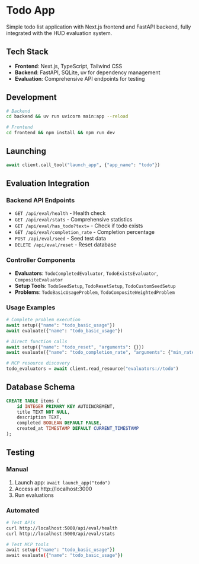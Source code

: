 # Todo App

Simple todo list application with Next.js frontend and FastAPI backend, fully integrated with the HUD evaluation system.

## Tech Stack

- **Frontend**: Next.js, TypeScript, Tailwind CSS
- **Backend**: FastAPI, SQLite, uv for dependency management
- **Evaluation**: Comprehensive API endpoints for testing

## Development

```bash
# Backend
cd backend && uv run uvicorn main:app --reload

# Frontend  
cd frontend && npm install && npm run dev
```

## Launching

```python
await client.call_tool("launch_app", {"app_name": "todo"})
```

## Evaluation Integration

### Backend API Endpoints
- `GET /api/eval/health` - Health check
- `GET /api/eval/stats` - Comprehensive statistics
- `GET /api/eval/has_todo?text=` - Check if todo exists
- `GET /api/eval/completion_rate` - Completion percentage
- `POST /api/eval/seed` - Seed test data
- `DELETE /api/eval/reset` - Reset database

### Controller Components
- **Evaluators**: `TodoCompletedEvaluator`, `TodoExistsEvaluator`, `CompositeEvaluator`
- **Setup Tools**: `TodoSeedSetup`, `TodoResetSetup`, `TodoCustomSeedSetup`
- **Problems**: `TodoBasicUsageProblem`, `TodoCompositeWeightedProblem`

### Usage Examples

```python
# Complete problem execution
await setup({"name": "todo_basic_usage"})
await evaluate({"name": "todo_basic_usage"})

# Direct function calls
await setup({"name": "todo_reset", "arguments": {}})
await evaluate({"name": "todo_completion_rate", "arguments": {"min_rate": 0.5}})

# MCP resource discovery
todo_evaluators = await client.read_resource("evaluators://todo")
```

## Database Schema

```sql
CREATE TABLE items (
    id INTEGER PRIMARY KEY AUTOINCREMENT,
    title TEXT NOT NULL,
    description TEXT,
    completed BOOLEAN DEFAULT FALSE,
    created_at TIMESTAMP DEFAULT CURRENT_TIMESTAMP
);
```

## Testing

### Manual
1. Launch app: `await launch_app("todo")`
2. Access at http://localhost:3000
3. Run evaluations

### Automated
```bash
# Test APIs
curl http://localhost:5000/api/eval/health
curl http://localhost:5000/api/eval/stats

# Test MCP tools
await setup({"name": "todo_basic_usage"})
await evaluate({"name": "todo_basic_usage"})
``` 